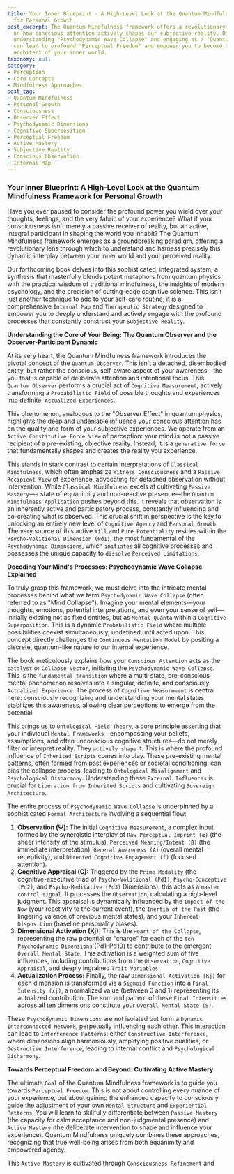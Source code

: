 ```yaml
---
title: Your Inner Blueprint - A High-Level Look at the Quantum Mindfulness Framework
  for Personal Growth
post_excerpt: The Quantum Mindfulness framework offers a revolutionary perspective
  on how conscious attention actively shapes our subjective reality. Discover how
  understanding "Psychodynamic Wave Collapse" and engaging as a "Quantum Observer"
  can lead to profound "Perceptual Freedom" and empower you to become a conscious
  architect of your inner world.
taxonomy: null
category:
- Perception
- Core Concepts
- Mindfulness Approaches
post_tag:
- Quantum Mindfulness
- Personal Growth
- Consciousness
- Observer Effect
- Psychodynamic Dimensions
- Cognitive Superposition
- Perceptual Freedom
- Active Mastery
- Subjective Reality
- Conscious Observation
- Internal Map
---
```

### Your Inner Blueprint: A High-Level Look at the Quantum Mindfulness Framework for Personal Growth

Have you ever paused to consider the profound power you wield over your thoughts, feelings, and the very fabric of your experience? What if your consciousness isn't merely a passive receiver of reality, but an active, integral participant in shaping the world you inhabit? The Quantum Mindfulness framework emerges as a groundbreaking paradigm, offering a revolutionary lens through which to understand and harness precisely this dynamic interplay between your inner world and your perceived reality.

Our forthcoming book delves into this sophisticated, integrated system, a synthesis that masterfully blends potent metaphors from quantum physics with the practical wisdom of traditional mindfulness, the insights of modern psychology, and the precision of cutting-edge cognitive science. This isn't just another technique to add to your self-care routine; it is a comprehensive `Internal Map` and `Therapeutic Strategy` designed to empower you to deeply understand and actively engage with the profound processes that constantly construct your `Subjective Reality`.

**Understanding the Core of Your Being: The Quantum Observer and the Observer-Participant Dynamic**

At its very heart, the Quantum Mindfulness framework introduces the pivotal concept of the `Quantum Observer`. This isn't a detached, disembodied entity, but rather the conscious, self-aware aspect of your awareness—the you that is capable of deliberate attention and intentional focus. This `Quantum Observer` performs a crucial act of `Cognitive Measurement`, actively transforming a `Probabilistic Field` of possible thoughts and experiences into definite, `Actualized Experiences`.

This phenomenon, analogous to the "Observer Effect" in quantum physics, highlights the deep and undeniable influence your conscious attention has on the quality and form of your subjective experiences. We operate from an `Active Constitutive Force View` of perception: your mind is not a passive recipient of a pre-existing, objective reality. Instead, it is a `generative force` that fundamentally shapes and creates the reality you experience.

This stands in stark contrast to certain interpretations of `Classical Mindfulness`, which often emphasize `Witness Consciousness` and a `Passive Recipient View` of experience, advocating for detached observation without intervention. While `Classical Mindfulness` excels at cultivating `Passive Mastery`—a state of equanimity and non-reactive presence—the `Quantum Mindfulness Application` pushes beyond this. It reveals that observation is an inherently active and participatory process, constantly influencing and co-creating what is observed. This crucial shift in perspective is the key to unlocking an entirely new level of `Cognitive Agency` and `Personal Growth`. The very source of this active `Will` and `Pure Potentiality` resides within the `Psycho-Volitional Dimension (Pd1)`, the most fundamental of the `Psychodynamic Dimensions`, which `initiates` all cognitive processes and possesses the unique capacity to `dissolve` `Perceived Limitations`.

**Decoding Your Mind's Processes: Psychodynamic Wave Collapse Explained**

To truly grasp this framework, we must delve into the intricate mental processes behind what we term `Psychodynamic Wave Collapse` (often referred to as "Mind Collapse"). Imagine your mental elements—your thoughts, emotions, potential interpretations, and even your sense of self—initially existing not as fixed entities, but as `Mental Quanta` within a `Cognitive Superposition`. This is a dynamic `Probabilistic Field` where multiple possibilities coexist simultaneously, undefined until acted upon. This concept directly challenges the `Continuous Mentation Model` by positing a discrete, quantum-like nature to our internal experience.

The book meticulously explains how your `Conscious Attention` acts as the `catalyst` or `Collapse Vector`, initiating the `Psychodynamic Wave Collapse`. This is the `fundamental transition` where a multi-state, pre-conscious mental phenomenon resolves into a singular, definite, and consciously `Actualized Experience`. The process of `Cognitive Measurement` is central here: consciously recognizing and understanding your mental states stabilizes this awareness, allowing clear perceptions to emerge from the potential.

This brings us to `Ontological Field Theory`, a core principle asserting that your individual `Mental Frameworks`—encompassing your beliefs, assumptions, and often unconscious cognitive structures—do not merely filter or interpret reality. They `actively shape` it. This is where the profound influence of `Inherited Scripts` comes into play. These pre-existing mental patterns, often formed from past experiences or societal conditioning, can bias the collapse process, leading to `Ontological Misalignment` and `Psychological Disharmony`. Understanding these `External Influences` is crucial for `Liberation from Inherited Scripts` and cultivating `Sovereign Architecture`.

The entire process of `Psychodynamic Wave Collapse` is underpinned by a sophisticated `Formal Architecture` involving a sequential flow:
1.  **Observation (Ψ):** The initial `Cognitive Measurement`, a complex input formed by the synergistic interplay of `Raw Perceptual Imprint (α)` (the sheer intensity of the stimulus), `Perceived Meaning/Intent (β)` (the immediate interpretation), `General Awareness (A)` (overall mental receptivity), and `Directed Cognitive Engagement (f)` (focused attention).
2.  **Cognitive Appraisal (C):** Triggered by the `Prime Modality` (the cognitive-executive triad of `Psycho-Volitional (Pd1)`, `Psycho-Conceptive (Pd2)`, and `Psycho-Meditative (Pd3)` Dimensions), this acts as a `master control signal`. It processes the `Observation`, calculating a high-level judgment. This appraisal is dynamically influenced by the `Impact of the Now` (your reactivity to the current event), the `Inertia of the Past` (the lingering valence of previous mental states), and your `Inherent Disposition` (baseline personality biases).
3.  **Dimensional Activation (Kj):** This is the `Heart of the Collapse`, representing the raw potential or "charge" for each of the `ten Psychodynamic Dimensions` (Pd1-Pd10) to contribute to the emergent `Overall Mental State`. This activation is a weighted sum of five influences, including contributions from the `Observation`, `Cognitive Appraisal`, and deeply ingrained `Trait Variables`.
4.  **Actualization Process:** Finally, the raw `Dimensional Activation (Kj)` for each dimension is transformed via a `Sigmoid Function` into a `Final Intensity (xj)`, a normalized value (between 0 and 1) representing its actualized contribution. The sum and pattern of these `Final Intensities` across all ten dimensions constitute your `Overall Mental State (S)`.

These `Psychodynamic Dimensions` are not isolated but form a `Dynamic Interconnected Network`, perpetually influencing each other. This interaction can lead to `Interference Patterns`: either `Constructive Interference`, where dimensions align harmoniously, amplifying positive qualities, or `Destructive Interference`, leading to internal conflict and `Psychological Disharmony`.

**Towards Perceptual Freedom and Beyond: Cultivating Active Mastery**

The ultimate `Goal` of the Quantum Mindfulness framework is to guide you towards `Perceptual Freedom`. This is not about controlling every nuance of your experience, but about gaining the enhanced capacity to consciously guide the adjustment of your own `Mental Structure` and `Experiential Patterns`. You will learn to skillfully differentiate between `Passive Mastery` (the capacity for calm acceptance and non-judgmental presence) and `Active Mastery` (the deliberate intervention to shape and influence your experience). Quantum Mindfulness uniquely combines these approaches, recognizing that true well-being arises from both equanimity and empowered agency.

This `Active Mastery` is cultivated through `Consciousness Refinement` and